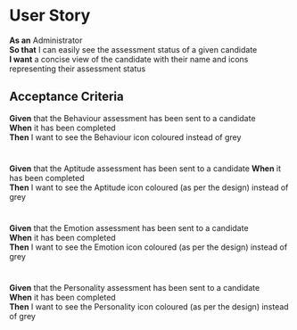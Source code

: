 # User Story

**As an** Administrator<br>
**So that** I can easily see the assessment status of a given candidate<br>**I want** a concise view of the candidate with their name and icons representing their assessment status

## Acceptance Criteria

**Given** that the Behaviour assessment has been sent to a candidate<br> 
**When** it has been completed<br> 
**Then** I want to see the Behaviour icon coloured instead of grey

#

**Given** that the Aptitude assessment has been sent to a candidate 
**When** it has been completed<br>
**Then** I want to see the Aptitude icon coloured (as per the design) instead of grey

#

**Given** that the Emotion assessment has been sent to a candidate<br>
**When** it has been completed<br> 
**Then** I want to see the Emotion icon coloured (as per the design) instead of grey

#

**Given** that the Personality assessment has been sent to a candidate<br>
**When** it has been completed<br>
**Then** I want to see the Personality icon coloured (as per the design) instead of grey